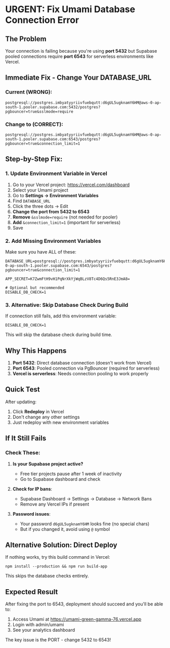 # URGENT: Fix Umami Database Connection Error

## The Problem
Your connection is failing because you're using **port 5432** but Supabase pooled connections require **port 6543** for serverless environments like Vercel.

## Immediate Fix - Change Your DATABASE_URL

### Current (WRONG):
```
postgresql://postgres.imbyatyyriivfuebqutt:d6gUL5ugknamY6HM@aws-0-ap-south-1.pooler.supabase.com:5432/postgres?pgbouncer=true&sslmode=require
```

### Change to (CORRECT):
```
postgresql://postgres.imbyatyyriivfuebqutt:d6gUL5ugknamY6HM@aws-0-ap-south-1.pooler.supabase.com:6543/postgres?pgbouncer=true&connection_limit=1
```

## Step-by-Step Fix:

### 1. Update Environment Variable in Vercel

1. Go to your Vercel project: https://vercel.com/dashboard
2. Select your Umami project
3. Go to **Settings → Environment Variables**
4. Find `DATABASE_URL`
5. Click the three dots → Edit
6. **Change the port from 5432 to 6543**
7. **Remove** `&sslmode=require` (not needed for pooler)
8. **Add** `&connection_limit=1` (important for serverless)
9. Save

### 2. Add Missing Environment Variables

Make sure you have ALL of these:

```env
DATABASE_URL=postgresql://postgres.imbyatyyriivfuebqutt:d6gUL5ugknamY6HM@aws-0-ap-south-1.pooler.supabase.com:6543/postgres?pgbouncer=true&connection_limit=1

APP_SECRET=K7ZwmFtH9vH1PqNrXkYjWqBLzV8Tc4D6Qs5RnE3JmA8=

# Optional but recommended
DISABLE_DB_CHECK=1
```

### 3. Alternative: Skip Database Check During Build

If connection still fails, add this environment variable:
```
DISABLE_DB_CHECK=1
```

This will skip the database check during build time.

## Why This Happens

1. **Port 5432**: Direct database connection (doesn't work from Vercel)
2. **Port 6543**: Pooled connection via PgBouncer (required for serverless)
3. **Vercel is serverless**: Needs connection pooling to work properly

## Quick Test

After updating:
1. Click **Redeploy** in Vercel
2. Don't change any other settings
3. Just redeploy with new environment variables

## If It Still Fails

### Check These:

1. **Is your Supabase project active?**
   - Free tier projects pause after 1 week of inactivity
   - Go to Supabase dashboard and check

2. **Check for IP bans**:
   - Supabase Dashboard → Settings → Database → Network Bans
   - Remove any Vercel IPs if present

3. **Password issues**:
   - Your password `d6gUL5ugknamY6HM` looks fine (no special chars)
   - But if you changed it, avoid using `@` symbol

## Alternative Solution: Direct Deploy

If nothing works, try this build command in Vercel:
```
npm install --production && npm run build-app
```

This skips the database checks entirely.

## Expected Result

After fixing the port to 6543, deployment should succeed and you'll be able to:
1. Access Umami at https://umami-green-gamma-76.vercel.app
2. Login with admin/umami
3. See your analytics dashboard

The key issue is the PORT - change 5432 to 6543!